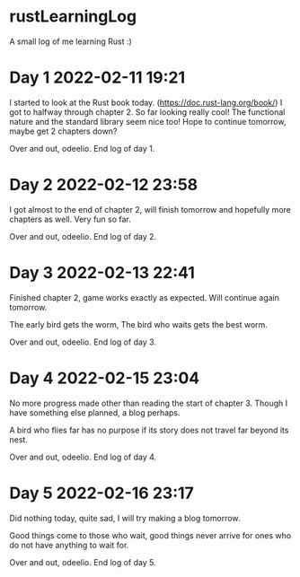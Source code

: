 # rustLearningLog
A small log of me learning Rust :)

# Day 1 2022-02-11 19:21
I started to look at the Rust book today. (https://doc.rust-lang.org/book/)
I got to halfway through chapter 2. So far looking really cool! The functional nature and the standard library seem nice too!
Hope to continue tomorrow, maybe get 2 chapters down? 

Over and out, odeelio.
End log of day 1. 

# Day 2 2022-02-12 23:58
I got almost to the end of chapter 2, will finish tomorrow and hopefully more chapters as well. 
Very fun so far.

Over and out, odeelio.
End log of day 2.

# Day 3 2022-02-13 22:41
Finished chapter 2, game works exactly as expected. Will continue again tomorrow.

The early bird gets the worm,
The bird who waits gets the best worm.

Over and out, odeelio.
End log of day 3.

# Day 4 2022-02-15 23:04
No more progress made other than reading the start of chapter 3. Though I have something else planned, a blog perhaps.

A bird who flies far has no purpose if its story does not travel far beyond its nest.

Over and out, odeelio.
End log of day 4.

# Day 5 2022-02-16 23:17
Did nothing today, quite sad, I will try making a blog tomorrow.

Good things come to those who wait, good things never arrive for ones who do not have anything to wait for.

Over and out, odeelio.
End log of day 5.
